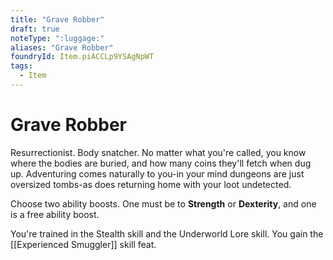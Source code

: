 ```yaml
---
title: "Grave Robber"
draft: true
noteType: ":luggage:"
aliases: "Grave Robber"
foundryId: Item.piACCLp9YSAgNpWT
tags:
  - Item
---
```


# Grave Robber

Resurrectionist. Body snatcher. No matter what you're called, you know where the bodies are buried, and how many coins they'll fetch when dug up. Adventuring comes naturally to you-in your mind dungeons are just oversized tombs-as does returning home with your loot undetected.

Choose two ability boosts. One must be to **Strength** or **Dexterity**, and one is a free ability boost.

You're trained in the Stealth skill and the Underworld Lore skill. You gain the [[Experienced Smuggler]] skill feat.
